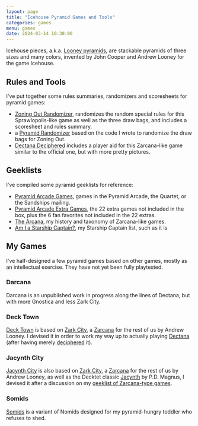 ```yaml
---
layout: page
title: "Icehouse Pyramid Games and Tools"
categories: games
menu: games
date: 2024-03-14 10:30:00
---
```

Icehouse pieces, a.k.a. [Looney pyramids](https://www.looneylabs.com/pyramids-home), are stackable pyramids of three sizes and many colors, invented by John Cooper and Andrew Looney for the game Icehouse.

## Rules and Tools

I've put together some rules summaries, randomizers and scoresheets for pyramid games:

* [Zoning Out Randomizer](https://mcdemarco.github.io/321/zoningoutrandomizer.html), randomizes the random special rules for this Sprawlopolis-like game as well as the three draw bags, and includes a scoresheet and rules summary.
* a [Pyramid Randomizer](https://mcdemarco.github.io/321/pyramidrandomizer.html) based on the code I wrote to randomize the draw bags for Zoning Out.
* [Dectana Deciphered](/games/decktet/dectana/) includes a player aid for this Zarcana-like game similar to the official one, but with more pretty pictures.

## Geeklists

I've compiled some pyramid geeklists for reference:

* [Pyramid Arcade Games](https://boardgamegeek.com/geeklist/333293/pyramid-arcade-games), games in the Pyramid Arcade, the Quartet, or the Sandships mailing.
* [Pyramid Arcade Extra Games](https://boardgamegeek.com/geeklist/333336/pyramid-arcade-extra-games), the 22 extra games not included in the box, plus the 6 fan favorites not included in the 22 extras.
* [The Arcana](https://boardgamegeek.com/geeklist/333402/arcana), my history and taxonomy of Zarcana-like games.
* [Am I a Starship Captain?](https://boardgamegeek.com/geeklist/333078/am-i-starship-captain), my Starship Captain list, such as it is

## My Games

I've half-designed a few pyramid games based on other games, mostly as an intellectual exercise.  They have not yet been fully playtested.

### Darcana

Darcana is an unpublished work in progress along the lines of Dectana, but with more Gnostica and less Zark City.

### Deck Town

[Deck Town](/games/decktet/decktown/) is based on [Zark City](https://boardgamegeek.com/boardgame/35003/zark-city), a [Zarcana](https://boardgamegeek.com/boardgame/10996/zarcana) for the rest of us by Andrew Looney.  I devised it in order to work my way up to actually playing [Dectana](https://boardgamegeek.com/boardgame/60015/dectana) (after having merely [deciphered](/games/decktet/dectana/) it).

### Jacynth City

[Jacynth City](/games/decktet/jacity/) is also based on [Zark City](https://boardgamegeek.com/boardgame/35003/zark-city), a [Zarcana](https://boardgamegeek.com/boardgame/10996/zarcana) for the rest of us by Andrew Looney, as well as the Decktet classic 
[Jacynth](https://boardgamegeek.com/boardgame/39290/jacynth) by P.D. Magnus,
I devised it after a discussion on my [geeklist of Zarcana-type games](https://boardgamegeek.com/geeklist/333402/arcana).

### Somids

[Somids](https://boardgamegeek.com/thread/3264456/somids) is a variant of Nomids designed for my pyramid-hungry toddler who refuses to shed.
